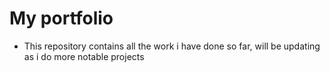 # My portfolio
- This repository contains all the work i have done so far, will be updating as i do more notable projects